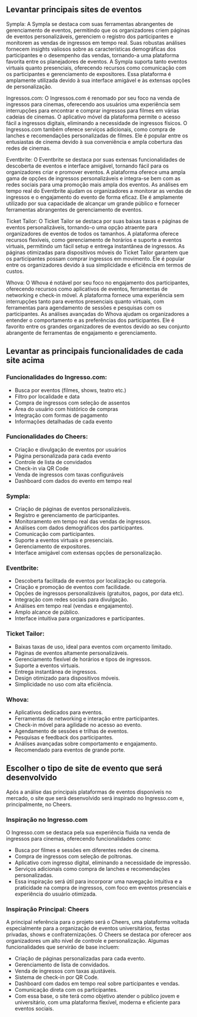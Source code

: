 ## Levantar principais sites de eventos

Sympla: A Sympla se destaca com suas ferramentas abrangentes de gerenciamento de eventos, permitindo que os organizadores criem páginas de eventos personalizáveis, gerenciem o registro dos participantes e monitorem as vendas de ingressos em tempo real. Suas robustas análises fornecem insights valiosos sobre as características demográficas dos participantes e o desempenho das vendas, tornando-a uma plataforma favorita entre os planejadores de eventos. A Sympla suporta tanto eventos virtuais quanto presenciais, oferecendo recursos como comunicação com os participantes e gerenciamento de expositores. Essa plataforma é amplamente utilizada devido à sua interface amigável e às extensas opções de personalização.

Ingressos.com: O Ingressos.com é renomado por seu foco na venda de ingressos para cinemas, oferecendo aos usuários uma experiência sem interrupções para encontrar e comprar ingressos para filmes em várias cadeias de cinemas. O aplicativo móvel da plataforma permite o acesso fácil a ingressos digitais, eliminando a necessidade de ingressos físicos. O Ingressos.com também oferece serviços adicionais, como compra de lanches e recomendações personalizadas de filmes. Ele é popular entre os entusiastas de cinema devido à sua conveniência e ampla cobertura das redes de cinemas.

Eventbrite: O Eventbrite se destaca por suas extensas funcionalidades de descoberta de eventos e interface amigável, tornando fácil para os organizadores criar e promover eventos. A plataforma oferece uma ampla gama de opções de ingressos personalizáveis e integra-se bem com as redes sociais para uma promoção mais ampla dos eventos. As análises em tempo real do Eventbrite ajudam os organizadores a monitorar as vendas de ingressos e o engajamento do evento de forma eficaz. Ele é amplamente utilizado por sua capacidade de alcançar um grande público e fornecer ferramentas abrangentes de gerenciamento de eventos.

Ticket Tailor: O Ticket Tailor se destaca por suas baixas taxas e páginas de eventos personalizáveis, tornando-o uma opção atraente para organizadores de eventos de todos os tamanhos. A plataforma oferece recursos flexíveis, como gerenciamento de horários e suporte a eventos virtuais, permitindo um fácil setup e entrega instantânea de ingressos. As páginas otimizadas para dispositivos móveis do Ticket Tailor garantem que os participantes possam comprar ingressos em movimento. Ele é popular entre os organizadores devido à sua simplicidade e eficiência em termos de custos.

Whova: O Whova é notável por seu foco no engajamento dos participantes, oferecendo recursos como aplicativos de eventos, ferramentas de networking e check-in móvel. A plataforma fornece uma experiência sem interrupções tanto para eventos presenciais quanto virtuais, com ferramentas para agendamento de sessões e pesquisas com os participantes. As análises avançadas do Whova ajudam os organizadores a entender o comportamento e as preferências dos participantes. Ele é favorito entre os grandes organizadores de eventos devido ao seu conjunto abrangente de ferramentas de engajamento e gerenciamento.

## Levantar as principais funcionalidades de cada site acima

### Funcionalidades do Ingresso.com: 

- Busca por eventos (filmes, shows, teatro etc.)
- Filtro por localidade e data
- Compra de ingressos com seleção de assentos
- Área do usuário com histórico de compras
- Integração com formas de pagamento
- Informações detalhadas de cada evento

### Funcionalidades do Cheers:

- Criação e divulgação de eventos por usuários
- Página personalizada para cada evento
- Controle de lista de convidados
- Check-in via QR Code
- Venda de ingressos com taxas configuráveis
- Dashboard com dados do evento em tempo real

### Sympla:

- Criação de páginas de eventos personalizáveis.
- Registro e gerenciamento de participantes.
- Monitoramento em tempo real das vendas de ingressos.
- Análises com dados demográficos dos participantes.
- Comunicação com participantes.
- Suporte a eventos virtuais e presenciais.
- Gerenciamento de expositores.
- Interface amigável com extensas opções de personalização.

###  Eventbrite:

- Descoberta facilitada de eventos por localização ou categoria.
- Criação e promoção de eventos com facilidade.
- Opções de ingressos personalizáveis (gratuitos, pagos, por data etc).
- Integração com redes sociais para divulgação.
- Análises em tempo real (vendas e engajamento).
- Amplo alcance de público.
- Interface intuitiva para organizadores e participantes.

###  Ticket Tailor:

- Baixas taxas de uso, ideal para eventos com orçamento limitado.
- Páginas de eventos altamente personalizáveis.
- Gerenciamento flexível de horários e tipos de ingressos.
- Suporte a eventos virtuais.
- Entrega instantânea de ingressos.
- Design otimizado para dispositivos móveis.
- Simplicidade no uso com alta eficiência.

###  Whova:

- Aplicativos dedicados para eventos.
- Ferramentas de networking e interação entre participantes.
- Check-in móvel para agilidade no acesso ao evento.
- Agendamento de sessões e trilhas de eventos.
- Pesquisas e feedback dos participantes.
- Análises avançadas sobre comportamento e engajamento.
- Recomendado para eventos de grande porte.




## Escolher o tipo de site de evento que será desenvolvido

Após a análise das principais plataformas de eventos disponíveis no mercado, o site que será desenvolvido será inspirado no Ingresso.com e, principalmente, no Cheers.

### Inspiração no Ingresso.com
O Ingresso.com se destaca pela sua experiência fluida na venda de ingressos para cinemas, oferecendo funcionalidades como:

- Busca por filmes e sessões em diferentes redes de cinema.
- Compra de ingressos com seleção de poltronas.
- Aplicativo com ingresso digital, eliminando a necessidade de impressão.
- Serviços adicionais como compra de lanches e recomendações personalizadas.
- Essa inspiração será útil para incorporar uma navegação intuitiva e a praticidade na compra de ingressos, com foco em eventos presenciais e experiência do usuário otimizada.

### Inspiração Principal: Cheers

A principal referência para o projeto será o Cheers, uma plataforma voltada especialmente para a organização de eventos universitários, festas privadas, shows e confraternizações. O Cheers se destaca por oferecer aos organizadores um alto nível de controle e personalização. Algumas funcionalidades que servirão de base incluem:

- Criação de páginas personalizadas para cada evento.
- Gerenciamento de lista de convidados.
- Venda de ingressos com taxas ajustáveis.
- Sistema de check-in por QR Code.
- Dashboard com dados em tempo real sobre participantes e vendas.
- Comunicação direta com os participantes.
- Com essa base, o site terá como objetivo atender o público jovem e universitário, com uma plataforma flexível, moderna e eficiente para eventos sociais.